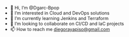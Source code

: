 - 👋 Hi, I’m @Dgarc-Bpop
- 👀 I’m interested in Cloud and DevOps solutions
- 🌱 I’m currently learning Jenkins and Terraform
- 💞️ I’m looking to collaborate on CI/CD and IaC projects
- 📫 How to reach me diegorayapiso@gmail.com

<!---
Dgarc-Bpop/Dgarc-Bpop is a ✨ special ✨ repository because its `README.md` (this file) appears on your GitHub profile.
You can click the Preview link to take a look at your changes.
--->
